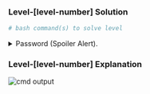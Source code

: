 ### Level-[level-number] Solution
```bash
# bash command(s) to solve level
```

<p>
<details>
<summary>Password (Spoiler Alert).</summary>
<pre><code></code>[PasswordObtained: avoid private ssh keys]</pre>
</details>
</p>

### Level-[level-number] Explanation
<!-- explanation -->

<!-- o/p image -->
![cmd output](image.png)